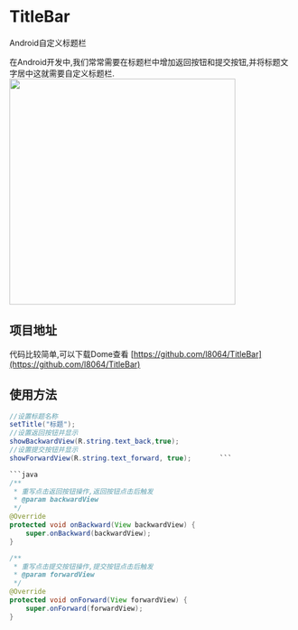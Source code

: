 # TitleBar
Android自定义标题栏

在Android开发中,我们常常需要在标题栏中增加返回按钮和提交按钮,并将标题文字居中这就需要自定义标题栏.
<img src="https://ww3.sinaimg.cn/large/006tNc79gy1fcmg3a61tqj30u00hhq33.jpg" width="400px"/>

## 项目地址
代码比较简单,可以下载Dome查看
[https://github.com/l8064/TitleBar](https://github.com/l8064/TitleBar)

## 使用方法
```java
//设置标题名称
setTitle("标题");
//设置返回按钮并显示
showBackwardView(R.string.text_back,true);
//设置提交按钮并显示
showForwardView(R.string.text_forward, true);       ```

```java
/**
 * 重写点击返回按钮操作,返回按钮点击后触发
 * @param backwardView
 */
@Override
protected void onBackward(View backwardView) {
    super.onBackward(backwardView);
}
```

```java
/**
 * 重写点击提交按钮操作,提交按钮点击后触发
 * @param forwardView
 */
@Override
protected void onForward(View forwardView) {
    super.onForward(forwardView);
}
```


